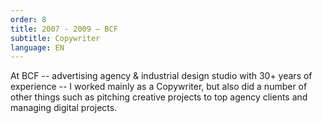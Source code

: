 ```yaml
---
order: 8
title: 2007 - 2009 — BCF
subtitle: Copywriter
language: EN
---
```


At BCF -- advertising agency &amp; industrial design studio with 30+ years of experience -- I worked mainly as a Copywriter, but also did a number of other things such as pitching creative projects to top agency clients and managing digital projects.
